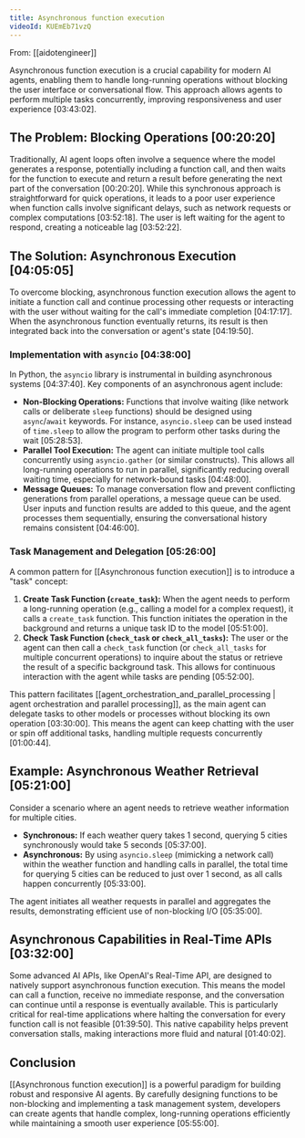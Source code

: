 ```yaml
---
title: Asynchronous function execution
videoId: KUEmEb71vzQ
---
```


From: [[aidotengineer]] <br/> 

Asynchronous function execution is a crucial capability for modern AI agents, enabling them to handle long-running operations without blocking the user interface or conversational flow. This approach allows agents to perform multiple tasks concurrently, improving responsiveness and user experience <a class="yt-timestamp" data-t="03:43:02">[03:43:02]</a>.

## The Problem: Blocking Operations <a class="yt-timestamp" data-t="00:20:20">[00:20:20]</a>

Traditionally, AI agent loops often involve a sequence where the model generates a response, potentially including a function call, and then waits for the function to execute and return a result before generating the next part of the conversation <a class="yt-timestamp" data-t="00:20:20">[00:20:20]</a>. While this synchronous approach is straightforward for quick operations, it leads to a poor user experience when function calls involve significant delays, such as network requests or complex computations <a class="yt-timestamp" data-t="03:52:18">[03:52:18]</a>. The user is left waiting for the agent to respond, creating a noticeable lag <a class="yt-timestamp" data-t="03:52:22">[03:52:22]</a>.

## The Solution: Asynchronous Execution <a class="yt-timestamp" data-t="04:05:05">[04:05:05]</a>

To overcome blocking, asynchronous function execution allows the agent to initiate a function call and continue processing other requests or interacting with the user without waiting for the call's immediate completion <a class="yt-timestamp" data-t="04:17:17">[04:17:17]</a>. When the asynchronous function eventually returns, its result is then integrated back into the conversation or agent's state <a class="yt-timestamp" data-t="04:19:50">[04:19:50]</a>.

### Implementation with `asyncio` <a class="yt-timestamp" data-t="04:38:00">[04:38:00]</a>

In Python, the `asyncio` library is instrumental in building asynchronous systems <a class="yt-timestamp" data-t="04:37:40">[04:37:40]</a>. Key components of an asynchronous agent include:

*   **Non-Blocking Operations:** Functions that involve waiting (like network calls or deliberate `sleep` functions) should be designed using `async`/`await` keywords. For instance, `asyncio.sleep` can be used instead of `time.sleep` to allow the program to perform other tasks during the wait <a class="yt-timestamp" data-t="05:28:53">[05:28:53]</a>.
*   **Parallel Tool Execution:** The agent can initiate multiple tool calls concurrently using `asyncio.gather` (or similar constructs). This allows all long-running operations to run in parallel, significantly reducing overall waiting time, especially for network-bound tasks <a class="yt-timestamp" data-t="04:48:00">[04:48:00]</a>.
*   **Message Queues:** To manage conversation flow and prevent conflicting generations from parallel operations, a message queue can be used. User inputs and function results are added to this queue, and the agent processes them sequentially, ensuring the conversational history remains consistent <a class="yt-timestamp" data-t="04:46:00">[04:46:00]</a>.

### Task Management and Delegation <a class="yt-timestamp" data-t="05:26:00">[05:26:00]</a>

A common pattern for [[Asynchronous function execution]] is to introduce a "task" concept:

1.  **Create Task Function (`create_task`):** When the agent needs to perform a long-running operation (e.g., calling a model for a complex request), it calls a `create_task` function. This function initiates the operation in the background and returns a unique task ID to the model <a class="yt-timestamp" data-t="05:51:00">[05:51:00]</a>.
2.  **Check Task Function (`check_task` or `check_all_tasks`):** The user or the agent can then call a `check_task` function (or `check_all_tasks` for multiple concurrent operations) to inquire about the status or retrieve the result of a specific background task. This allows for continuous interaction with the agent while tasks are pending <a class="yt-timestamp" data-t="05:52:00">[05:52:00]</a>.

This pattern facilitates [[agent_orchestration_and_parallel_processing | agent orchestration and parallel processing]], as the main agent can delegate tasks to other models or processes without blocking its own operation <a class="yt-timestamp" data-t="03:30:00">[03:30:00]</a>. This means the agent can keep chatting with the user or spin off additional tasks, handling multiple requests concurrently <a class="yt-timestamp" data-t="01:00:44">[01:00:44]</a>.

## Example: Asynchronous Weather Retrieval <a class="yt-timestamp" data-t="05:21:00">[05:21:00]</a>

Consider a scenario where an agent needs to retrieve weather information for multiple cities.

*   **Synchronous:** If each weather query takes 1 second, querying 5 cities synchronously would take 5 seconds <a class="yt-timestamp" data-t="05:37:00">[05:37:00]</a>.
*   **Asynchronous:** By using `asyncio.sleep` (mimicking a network call) within the weather function and handling calls in parallel, the total time for querying 5 cities can be reduced to just over 1 second, as all calls happen concurrently <a class="yt-timestamp" data-t="05:33:00">[05:33:00]</a>.

The agent initiates all weather requests in parallel and aggregates the results, demonstrating efficient use of non-blocking I/O <a class="yt-timestamp" data-t="05:35:00">[05:35:00]</a>.

## Asynchronous Capabilities in Real-Time APIs <a class="yt-timestamp" data-t="03:32:00">[03:32:00]</a>

Some advanced AI APIs, like OpenAI's Real-Time API, are designed to natively support asynchronous function execution. This means the model can call a function, receive no immediate response, and the conversation can continue until a response is eventually available. This is particularly critical for real-time applications where halting the conversation for every function call is not feasible <a class="yt-timestamp" data-t="01:39:50">[01:39:50]</a>. This native capability helps prevent conversation stalls, making interactions more fluid and natural <a class="yt-timestamp" data-t="01:40:02">[01:40:02]</a>.

## Conclusion

[[Asynchronous function execution]] is a powerful paradigm for building robust and responsive AI agents. By carefully designing functions to be non-blocking and implementing a task management system, developers can create agents that handle complex, long-running operations efficiently while maintaining a smooth user experience <a class="yt-timestamp" data-t="05:55:00">[05:55:00]</a>.